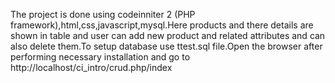 The project is done using codeinniter 2 (PHP framework),html,css,javascript,mysql.Here products and there details are shown in table and user can add new product and related attributes and can also delete them.To setup database use ttest.sql file.Open the browser after performing necessary installation and go to http://localhost/ci_intro/crud.php/index
